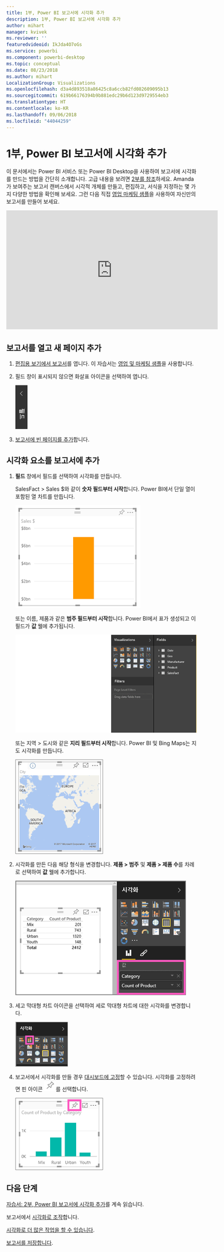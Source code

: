 ```yaml
---
title: 1부, Power BI 보고서에 시각화 추가
description: 1부, Power BI 보고서에 시각화 추가
author: mihart
manager: kvivek
ms.reviewer: ''
featuredvideoid: IkJda4O7oGs
ms.service: powerbi
ms.component: powerbi-desktop
ms.topic: conceptual
ms.date: 08/23/2018
ms.author: mihart
LocalizationGroup: Visualizations
ms.openlocfilehash: d3a4d893518a86425c8a6ccb82fd082609095b13
ms.sourcegitcommit: 619b66176394b9b881edc29b6d123d9729554eb3
ms.translationtype: HT
ms.contentlocale: ko-KR
ms.lasthandoff: 09/06/2018
ms.locfileid: "44044259"
---
```

# <a name="part-i-add-visualizations-to-a-power-bi-report"></a>1부, Power BI 보고서에 시각화 추가
이 문서에서는 Power BI 서비스 또는 Power BI Desktop을 사용하여 보고서에 시각화를 만드는 방법을 간단히 소개합니다.  고급 내용을 보려면 [2부를 참조](power-bi-report-add-visualizations-ii.md)하세요. Amanda가 보여주는 보고서 캔버스에서 시각적 개체를 만들고, 편집하고, 서식을 지정하는 몇 가지 다양한 방법을 확인해 보세요. 그런 다음 직접 [영업 마케팅 샘플](sample-datasets.md)을 사용하여 자신만의 보고서를 만들어 보세요.

<iframe width="560" height="315" src="https://www.youtube.com/embed/IkJda4O7oGs" frameborder="0" allowfullscreen></iframe>


## <a name="open-a-report-and-add-a-new-page"></a>보고서를 열고 새 페이지 추가
1. [편집용 보기에서 보고서](service-reading-view-and-editing-view.md)를 엽니다. 이 자습서는 [영업 및 마케팅 샘플](sample-datasets.md)을 사용합니다.
2. 필드 창이 표시되지 않으면 화살표 아이콘을 선택하여 엽니다. 
   
   ![](media/power-bi-report-add-visualizations-i/pbi_nancy_fieldsfiltersarrow.png)
3. [보고서에 빈 페이지를 추가](power-bi-report-add-page.md)합니다.

## <a name="add-visualizations-to-the-report"></a>시각화 요소를 보고서에 추가
1. **필드** 창에서 필드를 선택하여 시각화를 만듭니다.  
   
   SalesFact > Sales $와 같이 **숫자 필드부터 시작**합니다. Power BI에서 단일 열이 포함된 열 차트를 만듭니다.
   
   ![](media/power-bi-report-add-visualizations-i/pbi_onecolchart.png)
   
   또는 이름, 제품과 같은 **범주 필드부터 시작**합니다. Power BI에서 표가 생성되고 이 필드가 **값** 웰에 추가됩니다.
   
   ![](media/power-bi-report-add-visualizations-i/pbi_agif_createchart3.gif)
   
   또는 지역 > 도시와 같은 **지리 필드부터 시작**합니다. Power BI 및 Bing Maps는 지도 시각화를 만듭니다.
   
   ![](media/power-bi-report-add-visualizations-i/power-bi-map.png)
2. 시각화를 만든 다음 해당 형식을 변경합니다. **제품 > 범주** 및 **제품 > 제품 수**를 차례로 선택하여 **값** 웰에 추가합니다.
   
   ![](media/power-bi-report-add-visualizations-i/part1table1.png)
3. 세고 막대형 차트 아이콘을 선택하여 세로 막대형 차트에 대한 시각화를 변경합니다.
   
   ![](media/power-bi-report-add-visualizations-i/part1converttocolumn.png)
4. 보고서에서 시각화를 만들 경우 [대시보드에 고정](service-dashboard-pin-tile-from-report.md)할 수 있습니다. 시각화를 고정하려면 핀 아이콘 ![](media/power-bi-report-add-visualizations-i/pinnooutline.png)를 선택합니다.
   
   ![](media/power-bi-report-add-visualizations-i/part1pin1.png)
  

## <a name="next-steps"></a>다음 단계
 [자습서: 2부, Power BI 보고서에 시각화 추가](power-bi-report-add-visualizations-ii.md)를 계속 읽습니다.
   
   보고서에서 [시각화로 조작](service-reading-view-and-editing-view.md)합니다.
   
   [시각화로 더 많은 작업을 할 수 있습니다](power-bi-report-visualizations.md).
   
   [보고서를 저장합니다](service-report-save.md).
